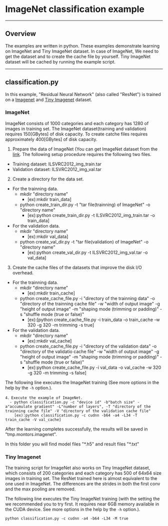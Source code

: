 ﻿# ImageNet classification example

---

## Overview

The examples are written in python. These examples demonstrate learning on ImageNet and Tiny ImageNet dataset.
In case of ImageNet, We need to get the dataset and to create the cache file by yourself.
Tiny ImageNet dataset will be cached by running the example script.

---

## classification.py

In this example, "Residual Neural Network" (also called "ResNet") is trained on a [Imagenet](https://imagenet.herokuapp.com/) and [Tiny Imagenet](https://tiny-imagenet.herokuapp.com/) dataset.

### ImageNet

ImageNet consists of 1000 categories and each category has 1280 of images in training set.
The ImageNet dataset(training and validation) requires 150[GBytes] of disk capacity.
To create catche files requires approximately 400[GBytes] of disk capacity.

1. Prepare the data of ImageNet (You can get ImageNet dataset from the [link](https://imagenet.herokuapp.com/). The following setup procedure requires the following two files.
  - Training dataset: ILSVRC2012_img_train.tar
  - Validation dataset: ILSVRC2012_img_val.tar

2. Create a directory for the data set.
  - For the trainning data.
      - mkdir "directory name"
          - [ex):mkdir train_data]
      - python create_train_dir.py -t "tar file(trainning) of ImageNet" -o "directory name"
          - [ex):python create_train_dir.py -t ILSVRC2012_img_train.tar -o train_data]
  - For the validation data.
      - mkdir "directory name"
          - [ex):mkdir val_data]
      - python create_val_dir.py -t "tar file(validation) of ImageNet" -o "directory name"
          - [ex):python create_val_dir.py -t ILSVRC2012_img_val.tar -o val_data]

3. Create the cache files of the datasets that improve the disk I/O overhead.
  - For the trainning data.
      - mkdir "directory name"
          - [ex):mkdir train_cache]
      - python create_cache_file.py -i "directory of the trainning data" -o "directory of the trainning cache file" -w "width of output image" -g "height of output image" -m "shaping mode (trimming or padding)" -s "shuffle mode (true or false)"
          - [ex):[python create_cache_file.py -i train_data -o train_cache -w 320 -g 320 -m trimming -s true]
  - For the validation data.
      - mkdir "directory name"
          - [ex):mkdir val_cache]
      - python create_cache_file.py -i "directory of the validation data" -o "directory of the validatio cache file" -w "width of output image" -g "height of output image" -m "shaping mode (trimming or padding)" -s "shuffle mode (true or false)"
          - [ex):python create_cache_file.py -i val_data -o val_cache -w 320 -g 320 -m trimming -s false]

The following line executes the ImageNet training (See more options in the help by the `-h` option.).

```
4．Execute the example of ImageNet.
  - python classification.py -c "device id" -b"batch size" -a"accumulate gradient" -L"number of layers", -T "directory of the trainning cache file" -V "directory of the validation cache file"
    [ex):python classification.py -c cudnn -b64 -a4 -L34 -T train_cache -V val_cache]
```

After the learning completes successfully, the results will be saved in "tmp.montors.imagenet".

In this folder you will find model files "\*.h5" and result files "\*.txt"

### Tiny Imagenet

The training script for ImageNet also works on Tiny ImageNet dataset, which
consists of 200 categories and each category has 500 of 64x64 size images in training set.
The ResNet trained here is almost equivalent to the one used in ImageNet.
The differences are the strides in both the first conv and the max pooling are removed.

The following line executes the Tiny ImageNet training (with the setting the we recommended you to try first. It requires near 6GB memory available in the CUDA device. See more options in the help by the `-h` option.).

```
python classification.py -c cudnn -a4 -b64 -L34 -M true
```
